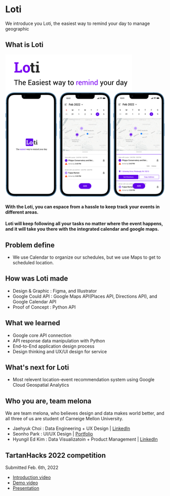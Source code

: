 # Loti
We introduce you Loti, the easiest way to remind your day to manage geographic 

## What is Loti
<img src="/img/git_image_1.png" width="400" >
<img src="/img/git_image_into.png" width="600">

#### With the Loti, you can espace from a hassle to keep track your events in different areas.
#### Loti will keep following all your tasks no matter where the event happens, and it will take you there with the integrated calendar and google maps.

## Problem define
* We use Calendar to organize our schedules, but we use Maps to get to scheduled location.


## How was Loti made
* Design & Graphic : Figma, and Illustrator
* Google Could API : Google Maps API(Places API, Directions API), and Google Calendar API
* Proof of Concept : Python API  

## What we learned
* Google core API connection
* API response data manipulation with Python
* End-to-End application design process
* Design thinking and UX/UI design for service

## What's next for Loti
* Most relevent location-event recommendation system using Google Cloud Geospatial Analytics


## Who you are, team melona
We are team melona, who believes design and data makes world better, and all three of us are student of  Carneige Mellon University.
* Jaehyuk Choi : Data Engineering + UX Design | [LinkedIn](https://www.linkedin.com/in/jaehyukchoi1/)
* Seonho Park : UI/UX Design | [Portfolio](https://www.seonhopark.com/)
* Hyungil Ed Kim : Data Visualizatoin + Product Management | [LinkedIn](https://www.linkedin.com/in/hyungil-ed-kim/)

## TartanHacks 2022 competition
Submitted Feb. 6th, 2022
* [Introduction video](link)
* [Demo video](link)
* [Presentation](https://drive.google.com/file/d/1Plb-_p8GTimZC7T5_b70_Y445O3-O2Dx/view?usp=sharing)

